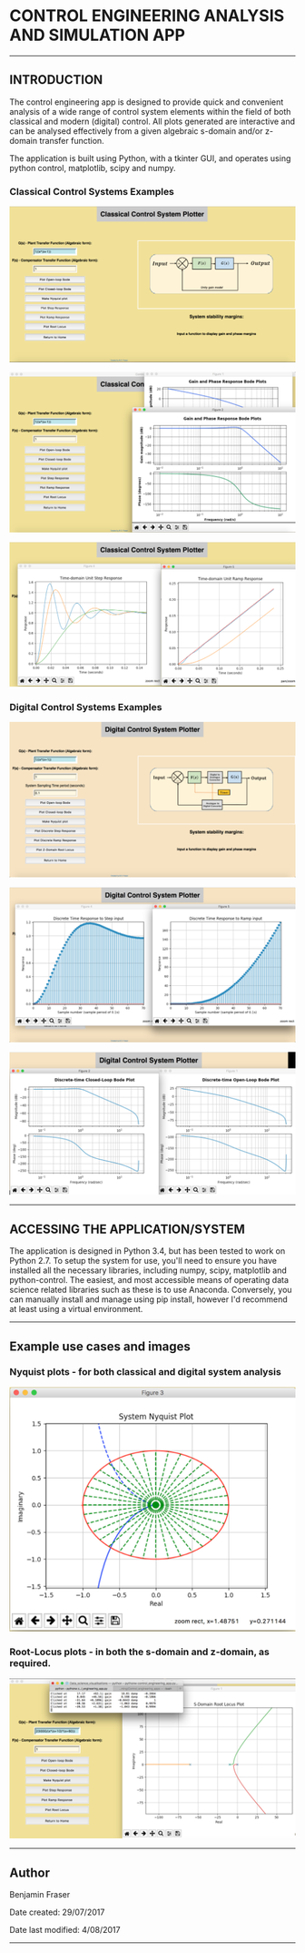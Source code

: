 # **CONTROL ENGINEERING ANALYSIS AND SIMULATION APP** 

----------

## INTRODUCTION 

The control engineering app is designed to provide quick and convenient analysis of a wide range of control system elements within the field of both classical and modern (digital) control. All plots generated are interactive and can be analysed effectively from a given algebraic s-domain and/or z-domain transfer function.

The application is built using Python, with a tkinter GUI, and operates using python control, matplotlib, scipy and numpy.

### Classical Control Systems Examples

![application overview example](example_images/classical_control_example.png?raw=True "Application overview - The many different features available for classical control analysis.")

![application plot examples](example_images/classical_control_example_2.png?raw=True "Application overview - An example of bode plots producable by the application.")

![application time domain examples](example_images/time_response_examples.png?raw=True "Example of plotting a time-domain response to both step and ramp inputs.")

### Digital Control Systems Examples

![application discrete time examples](example_images/digital_control_example.png?raw=True "An overview of the modern control system interface within the application.")

![application discrete time domain example](example_images/digital_control_example_2.png?raw=True "An example of the discrete time-domain plot capability.")

![application discrete time domain example](example_images/digital_control_bode_example.png?raw=True "An example of the discrete time-domain bode plot capability.")

----------

## ACCESSING THE APPLICATION/SYSTEM

The application is designed in Python 3.4, but has been tested to work on Python 2.7. To setup the system for use, you'll need to ensure you have installed all the necessary libraries, including numpy, scipy, matplotlib and python-control. The easiest, and most accessible means of operating data science related libraries such as these is to use Anaconda. Conversely, you can manually install and manage using pip install, however I'd recommend at least using a virtual environment.  

----------

## Example use cases and images

### Nyquist plots - for both classical and digital system analysis

![application nyquist plot](example_images/nyquist_example.png?raw=True "Example of using the app to produce a Nyquist plot.")

### Root-Locus plots - in both the s-domain and z-domain, as required.

![application root locus](example_images/root_locus_example.png?raw=True "Root locus plotting example")

----------

## Author 

Benjamin Fraser 

Date created: 29/07/2017 

Date last modified: 4/08/2017 

--------
